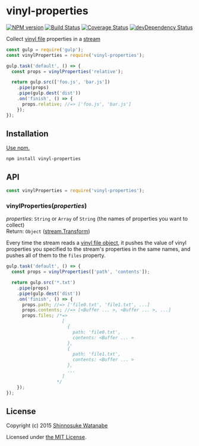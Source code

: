 # vinyl-properties

[![NPM version](https://img.shields.io/npm/v/vinyl-properties.svg)](https://www.npmjs.com/package/vinyl-properties)
[![Build Status](https://travis-ci.org/shinnn/vinyl-properties.svg?branch=master)](https://travis-ci.org/shinnn/vinyl-properties)
[![Coverage Status](https://img.shields.io/coveralls/shinnn/vinyl-properties.svg)](https://coveralls.io/r/shinnn/vinyl-properties)
[![devDependency Status](https://david-dm.org/shinnn/vinyl-properties/dev-status.svg)](https://david-dm.org/shinnn/vinyl-properties#info=devDependencies)

Collect [vinyl file](https://github.com/gulpjs/vinyl) properties in a [stream](https://nodejs.org/api/stream.html)

```javascript
const gulp = require('gulp');
const vinylProperties = require('vinyl-properties');

gulp.task('default', () => {
  const props = vinylProperties('relative');

  return gulp.src(['foo.js', 'bar.js'])
    .pipe(props)
    .pipe(gulp.dest('dist'))
    .on('finish', () => {
      props.relative; //=> ['foo.js', 'bar.js']
    });
});
```

## Installation

[Use npm.](https://docs.npmjs.com/cli/install)

```
npm install vinyl-properties
```

## API

```javascript
const vinylProperties = require('vinyl-properties');
```

### vinylProperties(*properties*)

*properties*: `String` or `Array` of `String` (the names of properties you want to collect)  
Return: `Object` ([stream.Transform](https://nodejs.org/api/stream.html#stream_class_stream_transform))

Every time the stream reads a [vinyl file object](https://github.com/gulpjs/vinyl#file), it pushes the value of vinyl properties you specified to the stream's properties in the same names, and pushes all of them to the `files` property.

```javascript
gulp.task('default', () => {
  const props = vinylProperties(['path', 'contents']);

  return gulp.src('*.txt')
    .pipe(props)
    .pipe(gulp.dest('dist'))
    .on('finish', () => {
      props.path; //=> ['file0.txt', 'file1.txt', ...]
      props.contents; //=> [<Buffer ... >, <Buffer ... >, ...]
      props.files; /*=>
                     [
                       {
                         path: 'file0.txt',
                         contents: <Buffer ... >
                       },
                       {
                         path: 'file1.txt',
                         contents: <Buffer ... >
                       },
                       ...
                     ]
                   */
    });
});
```

## License

Copyright (c) 2015 [Shinnosuke Watanabe](https://github.com/shinnn)

Licensed under [the MIT License](./LICENSE).

